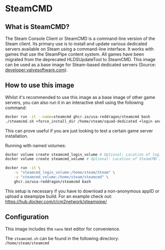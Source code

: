 # SteamCMD

## What is SteamCMD?

The Steam Console Client or SteamCMD is a command-line version of the Steam client. Its primary use is to install and
update various dedicated servers available on Steam using a command-line interface. It works with games that use the
SteamPipe content system. All games have been migrated from the deprecated HLDSUpdateTool to SteamCMD. This image can be
used as a base image for Steam-based dedicated servers (Source: [developer.valvesoftware.com](https://developer.valvesoftware.com/wiki/SteamCMD)).

## How to use this image

Whilst it's recommended to use this image as a base image of other game servers, you can also run it in an interactive
shell using the following command:

```bash
docker run -it --name=steamcmd ghcr.io/usa-reddragon/steamcmd bash
./steamcmd.sh +force_install_dir /home/steam/squad-dedicated +login anonymous +app_update 403240 +quit
```

This can prove useful if you are just looking to test a certain game server installation.

Running with named volumes:

```bash
docker volume create steamcmd_login_volume # Optional: Location of login session
docker volume create steamcmd_volume # Optional: Location of SteamCMD installation

docker run -it \
    -v "steamcmd_login_volume:/home/steam/Steam" \
    -v "steamcmd_volume:/home/steam/steamcmd" \
    ghcr.io/usa-reddragon/steamcmd bash
```

This setup is necessary if you have to download a non-anonymous appID or upload a steampipe build. For an example check out:
<https://hub.docker.com/r/cm2network/steampipe/>

## Configuration

This image includes the `nano` text editor for convenience.

The `steamcmd.sh` can be found in the following directory: `/home/steam/steamcmd`
